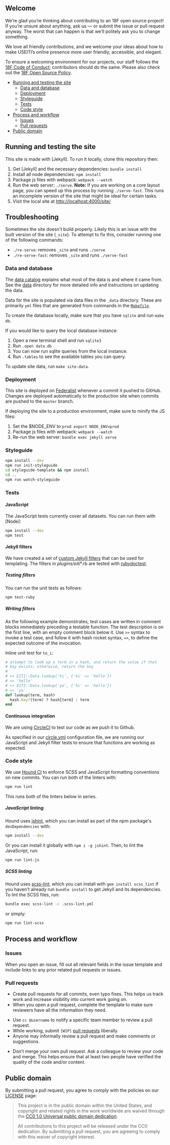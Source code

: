 ## Welcome
We’re glad you’re thinking about contributing to an 18F open source project! If you’re unsure about anything, ask us — or submit the issue or pull request anyway. The worst that can happen is that we’ll politely ask you to change something.

We love all friendly contributions, and we welcome your ideas about how to make USEITI’s online presence more user friendly, accessible, and elegant.

To ensure a welcoming environment for our projects, our staff follows the [18F Code of Conduct](https://github.com/18F/code-of-conduct/blob/master/code-of-conduct.md); contributors should do the same. Please also check out the [18F Open Source Policy]( https://github.com/18f/open-source-policy).

* [Running and testing the site](#running-and-testing-the-site)
    - [Data and database](#data-and-database)
    - [Deployment](#deployment)
    - [Styleguide](#styleguide)
    - [Tests](#tests)
    - [Code style](#code-style)
* [Process and workflow](#process-and-workflow)
    - [Issues](#issues)
    - [Pull requests](#pull-requests)
* [Public domain](#public-domain)

## Running and testing the site

This site is made with [Jekyll]. To run it locally, clone this repository then:

1. Get [Jekyll] and the necessary dependencies: `bundle install`
1. Install all node dependencies: `npm install`
1. Package js files with webpack: `webpack --watch`
1. Run the web server: `./serve`. **Note:** If you are working on a core layout page, you can speed up this process by running `./serve-fast`. This runs an incomplete version of the site that might be ideal for certain tasks.
1. Visit the local site at [http://localhost:4000/site/](http://localhost:4000/site/)

## Troubleshooting

Sometimes the site doesn't build properly. Likely this is an issue with the built version of the site (`_site`). To attempt to fix this, consider running one of the following commands:
- `./re-serve`: removes `_site` and runs `./serve`
- `./re-serve-fast`: removes `_site` and runs `./serve-fast`

### Data and database
The [data catalog](https://github.com/18F/doi-extractives-data/wiki/Data-Catalog) explains what most of the data is and where it came from. See the [data](data/) directory for more detailed info and instructions on updating the data.

Data for the site is populated via data files in the `_data` directory. These are primarily `yml` files that are generated from commands in the [`Makefile`](Makefile).

To create the database locally, make sure that you have `sqlite` and run `make db`.

If you would like to query the local database instance:

1. Open a new terminal shell and run `sqlite3`
2. Run `.open data.db`
3. You can now run sqlite queries from the local instance.
4. Run `.tables` to see the available tables you can query.

To update site data, run `make site-data`.

### Deployment
This site is deployed on [Federalist](https://federalist.fr.cloud.gov/) whenever a commit it pushed to GitHub. Changes are deployed automatically to the production site when commits are pushed to the `master` branch.

If deploying the site to a production environment, make sure to minify the JS files:

1. Set the $NODE_ENV to `prod`: `export NODE_ENV=prod`
1. Package js files with webpack: `webpack --watch`
1. Re-run the web server: `bundle exec jekyll serve`

### Styleguide
```sh
npm install --dev
npm run init-styleguide
cd styleguide-template && npm install
cd ..
npm run watch-styleguide
```

### Tests

#### JavaScript

The JavaScript tests currently cover all datasets. You can run them with [Node]:

```sh
npm install --dev
npm test
```

#### Jekyll filters
We have created a set of [custom Jekyll filters](https://jekyllrb.com/docs/plugins/#liquid-filters) that can be used for templating. The filters in _plugins/eiti_*.rb are tested with [rubydoctest](https://github.com/tslocke/rubydoctest).

##### Testing filters

You can run the unit tests as follows:

```sh
npm test-ruby
```

##### Writing filters

As the following example demonstrates, test cases are written in comment blocks immediately preceding a testable function. The test description is on the first line, with an empty comment block below it. Use `>>` syntax to invoke a test case, and follow it with hash rocket syntax, `=>`, to define the expected outcome of the invocation.

Inline unit test for `to_i`:

```ruby
# attempt to look up a term in a hash, and return the value if that
# key exists; otherwise, return the key
#
# >> EITI::Data.lookup('hi', {'hi' => 'hello'})
# => 'hello'
# >> EITI::Data.lookup('yo', {'hi' => 'hello'})
# => 'yo'
def lookup(term, hash)
  hash.key?(term) ? hash[term] : term
end
```

#### Continuous integration
We are using [CircleCI](https://circleci.com/) to test our code as we push it to Github.

As specified in our [circle.yml](circle.yml) configuration file, we are running our JavaScript and Jekyll filter tests to ensure that functions are working as expected.

### Code style
We use [Hound CI](https://houndci.com/) to enforce SCSS and JavaScript
formatting conventions on new commits. You can run both of the linters with:

```sh
npm run lint
```

This runs both of the linters below in series.

##### JavaScript linting
Hound uses [jshint](http://jshint.com/), which you can install as part of the
npm package's `devDependencies` with:

```sh
npm install --dev
```

Or you can install it globally with `npm i -g jshint`. Then, to lint the
JavaScript, run:

```sh
npm run lint-js
```

##### SCSS linting
Hound uses [scss-lint](https://github.com/brigade/scss-lint), which you can
install with `gem install scss_lint` if you haven't already run `bundle
install` to get Jekyll and its dependencies. To lint the SCSS files, run:

```sh
bundle exec scss-lint -c .scss-lint.yml
```

or simply:

```sh
npm run lint-scss
```


## Process and workflow

### Issues
When you open an issue, fill out all relevant fields in the issue template and include links to any prior related pull requests or issues.

### Pull requests
* Create pull requests for all commits, even typo fixes. This helps us track work and increase visibility into current work going on.
* When you open a pull request, complete the template to make sure reviewers have all the information they need.
- Use `cc @username` to notify a specific team member to review a pull request.
- While working, submit `[WIP]` [pull requests](CONTRIBUTING.md#pull-requests) liberally.
- Anyone may informally review a pull request and make comments or suggestions.
* Don’t merge your own pull request. Ask a colleague to review your code and merge. This helps ensure that at least two people have verified the quality of the code and/or content.

## Public domain
By submitting a pull request, you agree to comply with the policies on our [LICENSE](LICENSE.md) page:

> This project is in the public domain within the United States, and copyright and related rights in the work worldwide are waived through the [CC0 1.0 Universal public domain dedication](https://creativecommons.org/publicdomain/zero/1.0/).
>
> All contributions to this project will be released under the CC0 dedication. By submitting a pull request, you are agreeing to comply with this waiver of copyright interest.
